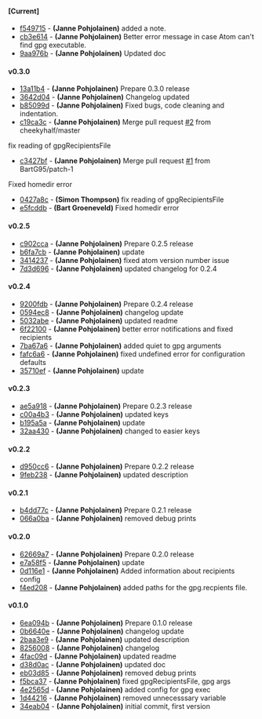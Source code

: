 
#### [Current]
 * [f549715](../../commit/f549715) - __(Janne Pohjolainen)__ added a note.
 * [cb3e614](../../commit/cb3e614) - __(Janne Pohjolainen)__ Better error message in case Atom can't find gpg executable.
 * [9aa976b](../../commit/9aa976b) - __(Janne Pohjolainen)__ Updated doc

#### v0.3.0
 * [13a11b4](../../commit/13a11b4) - __(Janne Pohjolainen)__ Prepare 0.3.0 release
 * [3642d04](../../commit/3642d04) - __(Janne Pohjolainen)__ Changelog updated
 * [b85099d](../../commit/b85099d) - __(Janne Pohjolainen)__ Fixed bugs, code cleaning and indentation.
 * [c19ca3c](../../commit/c19ca3c) - __(Janne Pohjolainen)__ Merge pull request [#2](../../issues/2) from cheekyhalf/master

fix reading of gpgRecipientsFile
 * [c3427bf](../../commit/c3427bf) - __(Janne Pohjolainen)__ Merge pull request [#1](../../issues/1) from BartG95/patch-1

Fixed homedir error
 * [0427a8c](../../commit/0427a8c) - __(Simon Thompson)__ fix reading of gpgRecipientsFile
 * [e5fcddb](../../commit/e5fcddb) - __(Bart Groeneveld)__ Fixed homedir error

#### v0.2.5
 * [c902cca](../../commit/c902cca) - __(Janne Pohjolainen)__ Prepare 0.2.5 release
 * [b6fa7cb](../../commit/b6fa7cb) - __(Janne Pohjolainen)__ update
 * [3414237](../../commit/3414237) - __(Janne Pohjolainen)__ fixed atom version number issue
 * [7d3d696](../../commit/7d3d696) - __(Janne Pohjolainen)__ updated changelog for 0.2.4

#### v0.2.4
 * [9200fdb](../../commit/9200fdb) - __(Janne Pohjolainen)__ Prepare 0.2.4 release
 * [0594ec8](../../commit/0594ec8) - __(Janne Pohjolainen)__ changelog update
 * [5032abe](../../commit/5032abe) - __(Janne Pohjolainen)__ updated readme
 * [6f22100](../../commit/6f22100) - __(Janne Pohjolainen)__ better error notifications and fixed recipients
 * [7ba67a6](../../commit/7ba67a6) - __(Janne Pohjolainen)__ added quiet to gpg arguments
 * [fafc6a6](../../commit/fafc6a6) - __(Janne Pohjolainen)__ fixed undefined error for configuration defaults
 * [35710ef](../../commit/35710ef) - __(Janne Pohjolainen)__ update

#### v0.2.3
 * [ae5a918](../../commit/ae5a918) - __(Janne Pohjolainen)__ Prepare 0.2.3 release
 * [c00a4b3](../../commit/c00a4b3) - __(Janne Pohjolainen)__ updated keys
 * [b195a5a](../../commit/b195a5a) - __(Janne Pohjolainen)__ update
 * [32aa430](../../commit/32aa430) - __(Janne Pohjolainen)__ changed to easier keys

#### v0.2.2
 * [d950cc6](../../commit/d950cc6) - __(Janne Pohjolainen)__ Prepare 0.2.2 release
 * [9feb238](../../commit/9feb238) - __(Janne Pohjolainen)__ updated description

#### v0.2.1
 * [b4dd77c](../../commit/b4dd77c) - __(Janne Pohjolainen)__ Prepare 0.2.1 release
 * [066a0ba](../../commit/066a0ba) - __(Janne Pohjolainen)__ removed debug prints

#### v0.2.0
 * [62669a7](../../commit/62669a7) - __(Janne Pohjolainen)__ Prepare 0.2.0 release
 * [e7a58f5](../../commit/e7a58f5) - __(Janne Pohjolainen)__ update
 * [0d116e1](../../commit/0d116e1) - __(Janne Pohjolainen)__ Added information about recipients config
 * [f4ed208](../../commit/f4ed208) - __(Janne Pohjolainen)__ added paths for the gpg.recpients file.

#### v0.1.0
 * [6ea094b](../../commit/6ea094b) - __(Janne Pohjolainen)__ Prepare 0.1.0 release
 * [0b6640e](../../commit/0b6640e) - __(Janne Pohjolainen)__ changelog update
 * [2baa3e9](../../commit/2baa3e9) - __(Janne Pohjolainen)__ updated description
 * [8256008](../../commit/8256008) - __(Janne Pohjolainen)__ changelog
 * [4fac09d](../../commit/4fac09d) - __(Janne Pohjolainen)__ updated readme
 * [d38d0ac](../../commit/d38d0ac) - __(Janne Pohjolainen)__ updated doc
 * [eb03d85](../../commit/eb03d85) - __(Janne Pohjolainen)__ removed debug prints
 * [f5bca37](../../commit/f5bca37) - __(Janne Pohjolainen)__ fixed gpgRecipientsFile, gpg args
 * [4e2565d](../../commit/4e2565d) - __(Janne Pohjolainen)__ added config for gpg exec
 * [1d44216](../../commit/1d44216) - __(Janne Pohjolainen)__ removed unnecesssary variable
 * [34eab04](../../commit/34eab04) - __(Janne Pohjolainen)__ initial commit, first version
